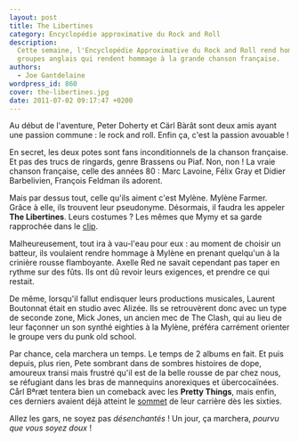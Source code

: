 ```yaml
---
layout: post
title: The Libertines
category: Encyclopédie approximative du Rock and Roll
description:
  Cette semaine, l'Encyclopédie Approximative du Rock and Roll rend hommage aux
  groupes anglais qui rendent hommage à la grande chanson française.
authors:
  - Joe Gantdelaine
wordpress_id: 860
cover: the-libertines.jpg
date: 2011-07-02 09:17:47 +0200
---
```


Au début de l'aventure, Peter Doherty et Cärl Bàrât sont deux amis ayant une
passion commune : le rock and roll. Enfin ça, c'est la passion avouable !

En secret, les deux potes sont fans inconditionnels de la chanson française. Et
pas des trucs de ringards, genre Brassens ou Piaf. Non, non ! La vraie chanson
française, celle des années 80 : Marc Lavoine, Félix Gray et Didier Barbelivien,
François Feldman ils adorent.

Mais par dessus tout, celle qu'ils aiment c'est Mylène. Mylène Farmer. Grâce à
elle, ils trouvent leur pseudonyme. Désormais, il faudra les appeler **The
Libertines**. Leurs costumes ? Les mêmes que Mymy et sa garde rapprochée dans le
[clip](http://youtu.be/LOvshC3M44o?t=3m14s).

Malheureusement, tout ira à vau-l'eau pour eux : au moment de choisir un
batteur, ils voulaient rendre hommage à Mylène en prenant quelqu'un à la
crinière rousse flamboyante. Axelle Red ne savait cependant pas taper en rythme
sur des fûts. Ils ont dû revoir leurs exigences, et prendre ce qui restait.

De même, lorsqu'il fallut endisquer leurs productions musicales, Laurent
Boutonnat était en studio avec Alizée. Ils se retrouvèrent donc avec un type de
seconde zone, Mick Jones, un ancien mec de The Clash, qui au lieu de leur
façonner un son synthé eighties à la Mylène, préféra carrément orienter le
groupe vers du punk old school.

Par chance, cela marchera un temps. Le temps de 2 albums en fait. Et puis
depuis, plus rien, Pete sombrant dans de sombres histoires de dope, amoureux
transi mais frustré qu'il est de la belle rousse de par chez nous, se réfugiant
dans les bras de mannequins anorexiques et übercocaïnées. Cårl Bªræt tentera
bien un comeback avec les **Pretty Things**, mais enfin, ces derniers avaient
déjà atteint le [sommet](http://www.youtube.com/watch?v=XrFUT1YFfH0) de leur
carrière dès les sixties.

Allez les gars, ne soyez pas _désenchantés_ ! Un jour, ça marchera, _pourvu que
vous soyez doux_ !
